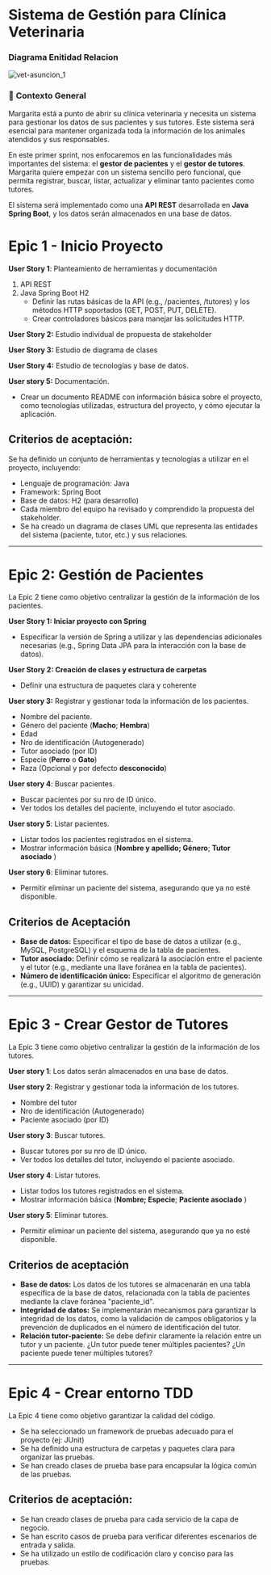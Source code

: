 # Sistema de Gestión para Clínica Veterinaria

### **Diagrama Enitidad Relacion**
![vet-asuncion_1](https://github.com/user-attachments/assets/29b1ca2f-803b-47ad-abe8-beab43e00b93)

### 🏁 **Contexto General**

Margarita está a punto de abrir su clínica veterinaria y necesita un sistema para gestionar los datos de sus pacientes y sus tutores. Este sistema será esencial para mantener organizada toda la información de los animales atendidos y sus responsables.

En este primer sprint, nos enfocaremos en las funcionalidades más importantes del sistema: el **gestor de pacientes** y el **gestor de tutores**. Margarita quiere empezar con un sistema sencillo pero funcional, que permita registrar, buscar, listar, actualizar y eliminar tanto pacientes como tutores.

El sistema será implementado como una **API REST** desarrollada en **Java Spring Boot**, y los datos serán almacenados en una base de datos.

# **Epic 1 - Inicio Proyecto**

**User Story 1**: Planteamiento de herramientas y documentación

1. API REST
2. Java Spring Boot H2
    - Definir las rutas básicas de la API (e.g., /pacientes, /tutores) y los métodos HTTP soportados (GET, POST, PUT, DELETE).
    - Crear controladores básicos para manejar las solicitudes HTTP.

**User Story 2:** Estudio individual de propuesta de stakeholder

**User Story 3:** Estudio de diagrama de clases

**User Story 4:** Estudio de tecnologías y base de datos.

**User story 5:** Documentación.

- Crear un documento README con información básica sobre el proyecto, como tecnologías utilizadas, estructura del proyecto, y cómo ejecutar la aplicación.

## Criterios de aceptación:

Se ha definido un conjunto de herramientas y tecnologías a utilizar en el proyecto, incluyendo:

- Lenguaje de programación: Java
- Framework: Spring Boot
- Base de datos: H2 (para desarrollo)
- Cada miembro del equipo ha revisado y comprendido la propuesta del stakeholder.
- Se ha creado un diagrama de clases UML que representa las entidades del sistema (paciente, tutor, etc.) y sus relaciones.

---

# **Epic 2: Gestión de Pacientes**

La Epic 2 tiene como objetivo centralizar la gestión de la información de los pacientes.

**User Story 1: Iniciar proyecto con Spring**

- Especificar la versión de Spring a utilizar y las dependencias adicionales necesarias (e.g., Spring Data JPA para la interacción con la base de datos).

**User Story 2: Creación de clases y estructura de carpetas**

- Definir una estructura de paquetes clara y coherente

**User story 3:** Registrar y gestionar toda la información de los pacientes.

- Nombre del paciente.
- Género del paciente (**Macho**; **Hembra**)
- Edad
- Nro de identificación (Autogenerado)
- Tutor asociado (por ID)
- Especie (**Perro** o **Gato**)
- Raza (Opcional y por defecto **desconocido**)

**User story 4**: Buscar pacientes.

- Buscar pacientes por su nro de ID único.
- Ver todos los detalles del paciente, incluyendo el tutor asociado.

**User story 5**: Listar pacientes.

- Listar todos los pacientes registrados en el sistema.
- Mostrar información básica (**Nombre y apellido; Género**; **Tutor asociado** )

**User story 6**: Eliminar tutores.

- Permitir eliminar un paciente del sistema, asegurando que ya no esté disponible.

## Criterios de Aceptación

- **Base de datos:** Especificar el tipo de base de datos a utilizar (e.g., MySQL, PostgreSQL) y el esquema de la tabla de pacientes.
- **Tutor asociado:** Definir cómo se realizará la asociación entre el paciente y el tutor (e.g., mediante una llave foránea en la tabla de pacientes).
- **Número de identificación único:** Especificar el algoritmo de generación (e.g., UUID) y garantizar su unicidad.

---

# Epic 3 - Crear Gestor de Tutores

La Epic 3 tiene como objetivo centralizar la gestión de la información de los tutores.

**User story 1**: Los datos serán almacenados en una base de datos.

**User story 2**: Registrar y gestionar toda la información de los tutores.

- Nombre del tutor
- Nro de identificación (Autogenerado)
- Paciente asociado (por ID)

**User story 3**: Buscar tutores.

- Buscar tutores por su nro de ID único.
- Ver todos los detalles del tutor, incluyendo el paciente asociado.

**User story 4**: Listar tutores.

- Listar todos los tutores registrados en el sistema.
- Mostrar información básica (**Nombre; Especie**; **Paciente asociado** )

**User story 5**: Eliminar tutores.

- Permitir eliminar un paciente del sistema, asegurando que ya no esté disponible.

## Criterios de aceptación

- **Base de datos:** Los datos de los tutores se almacenarán en una tabla específica de la base de datos, relacionada con la tabla de pacientes mediante la clave foránea "paciente_id".
- **Integridad de datos:** Se implementarán mecanismos para garantizar la integridad de los datos, como la validación de campos obligatorios y la prevención de duplicados en el número de identificación del tutor.
- **Relación tutor-paciente:** Se debe definir claramente la relación entre un tutor y un paciente. ¿Un tutor puede tener múltiples pacientes? ¿Un paciente puede tener múltiples tutores?

---

# **Epic 4 - Crear entorno TDD**

La Epic 4 tiene como objetivo garantizar la calidad del código.

- Se ha seleccionado un framework de pruebas adecuado para el proyecto (ej: JUnit)
- Se ha definido una estructura de carpetas y paquetes clara para organizar las pruebas.
- Se han creado clases de prueba base para encapsular la lógica común de las pruebas.

## Criterios de aceptación:

- Se han creado clases de prueba para cada servicio de la capa de negocio.
- Se han escrito casos de prueba para verificar diferentes escenarios de entrada y salida.
- Se ha utilizado un estilo de codificación claro y conciso para las pruebas.
